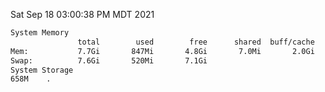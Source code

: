 Sat Sep 18 03:00:38 PM MDT 2021
```bash
System Memory
               total        used        free      shared  buff/cache   available
Mem:           7.7Gi       847Mi       4.8Gi       7.0Mi       2.0Gi       6.5Gi
Swap:          7.6Gi       520Mi       7.1Gi
System Storage
658M	.
```
```bash
